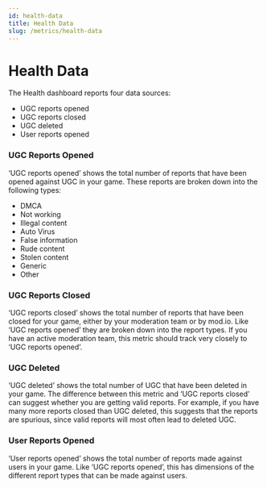 ```yaml
---
id: health-data
title: Health Data
slug: /metrics/health-data
---
```


# Health Data

The Health dashboard reports four data sources:

* UGC reports opened
* UGC reports closed
* UGC deleted
* User reports opened

### UGC Reports Opened

‘UGC reports opened’ shows the total number of reports that have been opened against UGC in your game. These reports are broken down into the following types:

* DMCA
* Not working
* Illegal content
* Auto Virus
* False information
* Rude content 
* Stolen content
* Generic
* Other

### UGC Reports Closed

‘UGC reports closed’ shows the total number of reports that have been closed for your game, either by your moderation team or by mod.io. Like ‘UGC reports opened’ they are broken down into the report types. If you have an active moderation team, this metric should track very closely to ‘UGC reports opened’. 

### UGC Deleted

‘UGC deleted’ shows the total number of UGC that have been deleted in your game. The difference between this metric and ‘UGC reports closed’ can suggest whether you are getting valid reports. For example, if you have many more reports closed than UGC deleted, this suggests that the reports are spurious, since valid reports will most often lead to deleted UGC. 

### User Reports Opened

‘User reports opened’ shows the total number of reports made against users in your game. Like ‘UGC reports opened’, this has dimensions of the different report types that can be made against users. 
